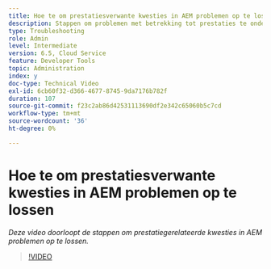 ```yaml
---
title: Hoe te om prestatiesverwante kwesties in AEM problemen op te lossen
description: Stappen om problemen met betrekking tot prestaties te onderzoeken
type: Troubleshooting
role: Admin
level: Intermediate
version: 6.5, Cloud Service
feature: Developer Tools
topic: Administration
index: y
doc-type: Technical Video
exl-id: 6cb60f32-d366-4677-8745-9da7176b782f
duration: 107
source-git-commit: f23c2ab86d42531113690df2e342c65060b5c7cd
workflow-type: tm+mt
source-wordcount: '36'
ht-degree: 0%

---
```


# Hoe te om prestatiesverwante kwesties in AEM problemen op te lossen

*Deze video doorloopt de stappen om prestatiegerelateerde kwesties in AEM problemen op te lossen.*

>[!VIDEO](https://video.tv.adobe.com/v/335472?quality=12&learn=on)
